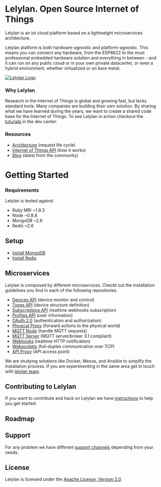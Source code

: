 # Lelylan. Open Source Internet of Things

Lelylan is an iot cloud platform based on a lightweight microservices architecture.

Lelylan platform is both hardware-agnostic and platform-agnostic. This means you can connect any hardware, from the ESP8622 to the most professional embedded hardware solution and everything in between - and it can run on any public cloud or in your own private datacenter, or even a hybrid environment, whether virtualized or on bare metal.

[![Lelylan Logo](https://raw.githubusercontent.com/lelylan/lelylan/master/public/logo-lelylan.png)](http://lelylan.com)

### Why Lelylan

Research in the Internet of Things is global and growing fast, but lacks standard tools. Many companies are building their own solution. By sharing what we have learned during the years, we want to create a shared code base for the Internet of Things. To see Lelylan in action checkout the [tuturials](http://dev.lelylan.com/#overview-tutorials) in the dev center. 

### Resources

* [Architecture](http://dev.lelylan.com/architecture) (request life cycle)
* [Internet of Things API](http://dev.lelylan.com/api) (how it works)
* [Blog](http://lelylan.com) (latest from the community)



# Getting Started

### Requirements

Lelylan is tested against

* Ruby MRI ~1.9.3
* Node ~0.8.8
* MongoDB ~2.6
* Redis ~2.6


## Setup

* [Install MongoDB](https://docs.mongodb.org/manual/installation/)
* [Install Redis](http://redis.io/download)


## Microservices

Lelylan is composed by different microservices. 
Checkt out the installation guidelines you find in each of the following repositories.

* [Devices API](https://github.com/lelylan/devices) (device monitor and control)
* [Types API](https://github.com/lelylan/types) (device structure definition)
* [Subscriptions API](https://github.com/lelylan/subscriptions) (realtime webhooks subscription)
* [Profiles API](https://github.com/lelylan/profiles) (user information)
* [OAuth 2.0](https://github.com/lelylan/people) (authentication and authorization)
* [Physical Proxy](https://github.com/lelylan/physicals) (forward actions to the physical world)
* [MQTT Node](https://github.com/lelylan/nodes) (handle MQTT requests)
* [MQTT Server](https://github.com/lelylan/mqtt) (MQTT server/broker 3.1 compliant)
* [Webhooks](https://github.com/lelylan/webhooks) (realtime HTTP notification)
* [Websockets](https://github.com/lelylan/websockets) (full-duplex communication over TCP)
* [API Proxy](https://github.com/lelylan/api-proxy) (API access point)

We are studying solutions like Docker, Mesos, and Ansible to simplify the installation process. If you are experimenting in the same area get in touch with [lelylan team](http://dev.lelylan.com/api).


## Contributing to Lelylan

If you want to contribute and hack on Lelylan we have [instructions](/CONTRIBUTING.md) to help you get started.

## Roadmap



## Support

For any problem we have different [support channels](http://dev.lelylan.com/support) depending from your needs.


## License

Lelylan is licensed under the [Apache License, Version 2.0](http://www.apache.org/licenses/LICENSE-2.0).


